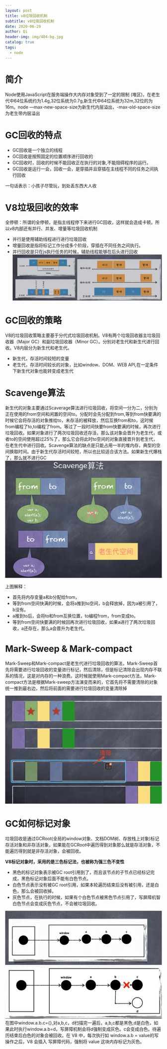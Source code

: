 ```yaml
---
layout: post
title: v8垃圾回收机制
subtitle: v8垃圾回收机制
date: 2020-06-29
author: Qi
header-img: img/404-bg.jpg
catalog: true
tags:
  - node
---
```


# 简介
Node使用JavaScript在服务端操作大内存对象受到了一定的限制
(堆区)，在老生代中64位系统约为1.4g,32位系统为0.7g,新生代中64位系统为32m,32位的为16m。node —max-new-space-size为新生代内层溢出，-max-old-space-size为老生带内层溢出

# GC回收的特点
- GC回收是一个独立的线程
- GC回收是按照固定的位置顺序进行回收的
- GC回收时，回收的时候不能回收正在执行的对象,不能阻碍程序的运行。
- GC回收是运行一会，回收一会，是穿插并且穿插在主线程不同的任务之间执行回收

一句话表示：小孩子尽管玩，到处丢东西大人收

# V8垃圾回收的效率

全停顿：所谓的全停顿，是指主线程停下来进行GC回收，这样就会造成卡顿。所以v8内部还有并行、并发、增量等垃圾回收机制
- 并行是使用辅助线程进行进行垃圾回收
- 增量回收是指将标记工作分成多个阶段，穿插在不同任务之间执行。
- 并行回收是只在js执行任务的时候，辅助线程能够在后头进行回收
![Image text](/img/WechatIMG14.png)

# GC回收的策略

V8的垃圾回收策略主要基于分代式垃圾回收机制。V8有两个垃圾回收器主垃圾回收器（Major GC）和副垃圾回收器（Minor GC）。分别对老生代和新生代进行回收。V8内层分为新生代和老生代。
- 新生代，存活时间较短的变量
- 老生代，存活时间较长的对象，比如window、DOM、WEB API,在一定条件下新生代对象也能转变成老生代

# Scavenge算法
新生代的对象主要通过Scaverage算法进行垃圾回收，将空间一分为二，分别为正在使用的from空间和闲置的空间to。分配时会先分配到from,等到from快要满的时候它会将存活的对象推给to，未存活的被释放，然后互换from和to，这时候from编程了to,to编程了from。等过了一段时间快要from快要满的时候，再次进行垃圾回收。如果对象进行了两次垃圾回收还存活，那么该对象会晋升为老生代，或者to的空间使用超过25%了，那么它会将此时to空间的对象直接晋升到老生代，在老生代中进行回收。Scavenge算法的缺点是只能占用一半的堆内存，典型的空间换取时间。由于新生代存活时间较短，所以也比较适合该方法。如果新生代爆栈了，那么就不进行GC
![Image text](/img/WechatIMG12.png)

上图解释：
- 首先将内存变量a和b分配给from，
- 等到from空间快满的时候，会将a推到to空间，b会释放掉，因为a被引用了，b没有。
- a推到to后，会将to和from互换位置，to编程from，from变成to。
- 等到from空间快要满的时候回再次进行垃圾回收，如果a进行了两次垃圾回收，a还存在，那么a会晋升为老生代。

# Mark-Sweep & Mark-compact

Mark-Sweep和Mark-compact是老生代进行垃圾回收的算法，Mark-Sweep首先将需要进行垃圾回收的变量进行标记，然后清除，但是标记清除会出现内存不联系的情况，这是对内存的一种浪费。这时候就使用Mark-compact方法，Mark-compact方法是根据Mark-sweep方法演变而来的，它首先将不需要清除的对象统一推到最右边，然后将前面的需要进行垃圾回收的变量清除掉

![Image text](/img/WechatIMG13.png)


# GC如何标记对象

垃圾回收是通过GCRoot(全局的window对象、文档DOM树、存放栈上对象)标记存活对象和非存活对象，如果能在GCRoot中遍历得到对象那么就是存活对象，不能遍历得到就是非存活对象，会被回收。

**V8标记对象时，采用的是三色标记法，也被称为强三色不变性**
- 黑色的标记对象表示被GC root引用到了，而且该节点的子节点已经标记完成，黑色标记对象后面不能有白色节点。
- 白色节点表示没有被GC root引用，如果本轮遍历结束后没有被引用，还是白色，那么会被回收掉。
- 灰色节点，在执行的时候，如果有个白色节点被黑色节点引用了，写屏障机智白色节点会变成灰色节点，不会被垃圾回收。

![Image text](/img/WechatIMG1000.png)
在图中window.a.b.c={},对a,b,c，d扫描完一遍后，a,b,c都是黑色,d是白色，如果此时执行window.a.b=d，写屏障机制会将d强制变成灰色。c会变成白色。待遍历结束后白色的对象会被回收。在 V8 中，每次执行如 window.a.b = value的写操作之后，V8 会插入
写屏障代码，强制将 value 这块内存标记为灰色。

